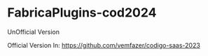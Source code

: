 # FabricaPlugins-cod2024
UnOfficial Version

Official Version In: https://github.com/vemfazer/codigo-saas-2023
